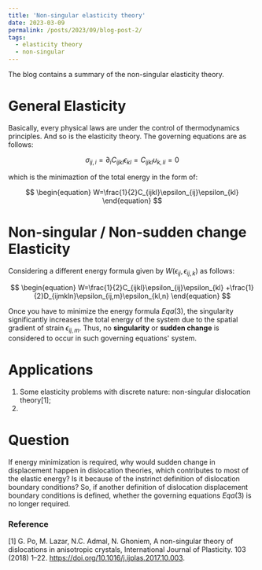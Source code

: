 ```yaml
---
title: 'Non-singular elasticity theory'
date: 2023-03-09
permalink: /posts/2023/09/blog-post-2/
tags:
  - elasticity theory
  - non-singular
---
```


The blog contains a summary of the non-singular elasticity theory.

# General Elasticity

Basically, every physical laws are under the control of thermodynamics principles. And so is the elasticity theory. The governing equations are as follows:

$$
\begin{equation}
\sigma_{ij,i}=\partial_{i}C_{ijkl}\epsilon_{kl}=C_{ijkl}u_{k,li}=0
\end{equation}
$$

which is the minimaztion of the total energy in the form of:

$$
\begin{equation}
W=\frac{1}{2}C_{ijkl}\epsilon_{ij}\epsilon_{kl}
\end{equation}
$$

# Non-singular / Non-sudden change Elasticity

Considering a different energy formula given by $W(\epsilon_{ij},\epsilon_{ij,k})$ as follows:

$$
\begin{equation}
W=\frac{1}{2}C_{ijkl}\epsilon_{ij}\epsilon_{kl}
+\frac{1}{2}D_{ijmkln}\epsilon_{ij,m}\epsilon_{kl,n}
\end{equation}
$$

Once you have to minimize the energy formula $Eqa(3)$, the singularity significantly increases the total energy of the system due to the spatial gradient of strain $\epsilon_{ij,m}$. Thus, no **singularity** or **sudden change** is considered to occur in such governing equations' system. 

# Applications
1. Some elasticity problems with discrete nature: non-singular dislocation theory[1];
2. 

# Question
If energy minimization is required, why would sudden change in displacement happen in dislocation theories, which contributes to most of the elastic energy? Is it because of the instrinct definition of dislocation boundary conditions? So, if another definition of dislocation displacement boundary conditions is defined, whether the governing equations $Eqa(3)$ is no longer required.

### Reference
[1] G. Po, M. Lazar, N.C. Admal, N. Ghoniem, A non-singular theory of dislocations in anisotropic crystals, International Journal of Plasticity. 103 (2018) 1–22. https://doi.org/10.1016/j.ijplas.2017.10.003.





